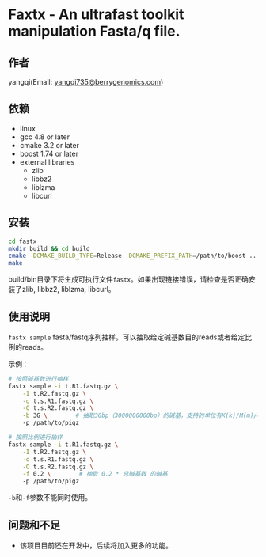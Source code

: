 # Faxtx - An ultrafast toolkit manipulation Fasta/q file.

## 作者

yangqi(Email: yangqi735@berrygenomics.com)

## 依赖

- linux
- gcc 4.8 or later
- cmake 3.2 or later
- boost 1.74 or later
- external libraries
    - zlib
    - libbz2
    - liblzma
    - libcurl

## 安装

```sh
cd fastx
mkdir build && cd build
cmake -DCMAKE_BUILD_TYPE=Release -DCMAKE_PREFIX_PATH=/path/to/boost ..
make
```
build/bin目录下将生成可执行文件`fastx`。如果出现链接错误，请检查是否正确安装了zlib, libbz2, liblzma, libcurl。

## 使用说明

`fastx sample` fasta/fastq序列抽样。可以抽取给定碱基数目的reads或者给定比例的reads。

示例：

```sh
# 按照碱基数进行抽样
fastx sample -i t.R1.fastq.gz \
    -I t.R2.fastq.gz \
    -o t.s.R1.fastq.gz \
    -O t.s.R2.fastq.gz \
    -b 3G \        # 抽取3Gbp（3000000000bp）的碱基，支持的单位有K(k)/M(m)/G(g), 如果不提供单位，例如-b 3000就是抽取3000bp的碱基
    -p /path/to/pigz

# 按照比例进行抽样
fastx sample -i t.R1.fastq.gz \
    -I t.R2.fastq.gz \
    -o t.s.R1.fastq.gz \
    -O t.s.R2.fastq.gz \
    -f 0.2 \        # 抽取 0.2 * 总碱基数 的碱基
    -p /path/to/pigz
```

`-b`和`-f`参数不能同时使用。

## 问题和不足

- 该项目目前还在开发中，后续将加入更多的功能。
